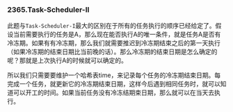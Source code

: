 ### 2365.Task-Scheduler-II
此题与`Task-Scheduler-I`最大的区别在于所有的任务执行的顺序已经给定了。假设当前需要执行的任务是A，那么现在能否执行A的唯一条件，就是任务A是否有冷冻期。如果有有冷冻期，那么我们就需要推迟到冷冻期结束之后的第一天执行（如果冷冻期的结束日期比当前晚的话）。那么冷冻期的结束日期是怎么确定的呢？那就是上次执行A的时候就可以确定的。

所以我们只需要要维护一个哈希表time，来记录每个任务的冷冻期结束日期。每完成一个任务，就更新它的冷冻期结束日期，这样今后遇到相同任务时，就可以知道可以开工的时间。如果当前任务没有冷冻结期束日期，那么就可以在当天去执行。
